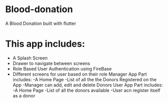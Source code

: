 # Blood-donation

A Blood Donation built with flutter

# This app includes:
- A Splash Screen
- Drawer to navigate between screens
- Role Based User Authentication using FireBase
- Different screens for user based on their role
Manager App Part includes:
-A Home Page
-List of all the the Donors Registered on the App
-Manager can add, edit and delete Donors
User App Part includes:
-A Home Page
-List of all the donors available
-User acn register itself as a donor


